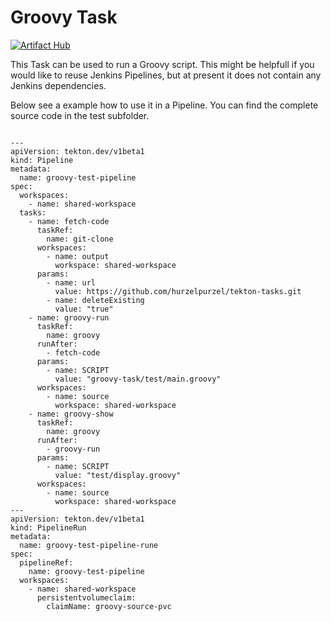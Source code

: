# Groovy Task
[![Artifact Hub](https://img.shields.io/endpoint?url=https://artifacthub.io/badge/repository/groovy-task)](https://artifacthub.io/packages/search?repo=groovy-task)

This Task can be used to run a Groovy script. This might be helpfull if you would like to reuse Jenkins Pipelines, but at present it does not contain any Jenkins dependencies.


Below see a example how to use it in a Pipeline.
You can find the complete source code in the test subfolder.

```

---
apiVersion: tekton.dev/v1beta1
kind: Pipeline
metadata:
  name: groovy-test-pipeline
spec:
  workspaces:
    - name: shared-workspace
  tasks:
    - name: fetch-code
      taskRef:
        name: git-clone
      workspaces:
        - name: output
          workspace: shared-workspace
      params:
        - name: url
          value: https://github.com/hurzelpurzel/tekton-tasks.git
        - name: deleteExisting
          value: "true"
    - name: groovy-run
      taskRef:
        name: groovy
      runAfter:
        - fetch-code
      params:
        - name: SCRIPT
          value: "groovy-task/test/main.groovy"
      workspaces:
        - name: source
          workspace: shared-workspace
    - name: groovy-show
      taskRef:
        name: groovy
      runAfter:
        - groovy-run
      params:
        - name: SCRIPT
          value: "test/display.groovy"
      workspaces:
        - name: source
          workspace: shared-workspace
---
apiVersion: tekton.dev/v1beta1
kind: PipelineRun
metadata:
  name: groovy-test-pipeline-rune
spec:
  pipelineRef:
    name: groovy-test-pipeline
  workspaces:
    - name: shared-workspace
      persistentvolumeclaim:
        claimName: groovy-source-pvc

```


